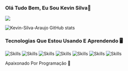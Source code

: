 ### Olá Tudo Bem, Eu Sou Kevin Silva👋
[![](https://img.shields.io/badge/LinkedIn-0077B5?style=for-the-badge&logo=linkedin&logoColor=white)](https://www.linkedin.com/in/kevin-silva-araujo-15431b237/)

![Kevin-Silva-Araujo GitHub stats](https://github-readme-stats.vercel.app/api?username=Kevin-Silva-Araujo&show_icons=true&theme=radical)

### Tecnologias Que Estou Usando E Aprendendo 🖥️

![Skills](https://img.shields.io/badge/HTML5-E34F26?style=for-the-badge&logo=html5&logoColor=white)
![Skills](https://img.shields.io/badge/CSS3-1572B6?style=for-the-badge&logo=css3&logoColor=white)
![Skills](https://img.shields.io/badge/JavaScript-323330?style=for-the-badge&logo=javascript&logoColor=F7DF1E)
![Skills](https://img.shields.io/badge/PHP-777BB4?style=for-the-badge&logo=php&logoColor=white)
![Skills](https://img.shields.io/badge/Bootstrap-563D7C?style=for-the-badge&logo=bootstrap&logoColor=white)
![Skills](https://img.shields.io/badge/jQuery-0769AD?style=for-the-badge&logo=jquery&logoColor=white)
![Skills](https://img.shields.io/badge/MySQL-00000F?style=for-the-badge&logo=mysql&logoColor=white)

Apaixonado Por Programação 💖

